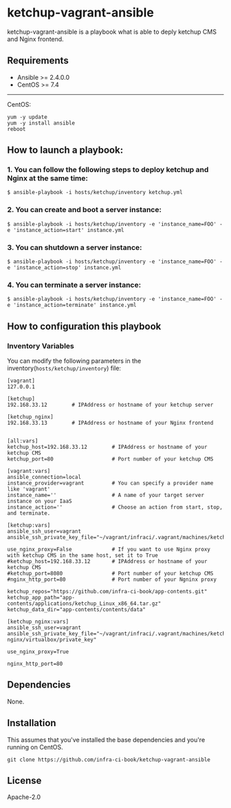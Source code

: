 # ketchup-vagrant-ansible

ketchup-vagrant-ansible is a playbook what is able to deply ketchup CMS and Nginx frontend.

## Requirements

- Ansible >= 2.4.0.0
- CentOS >= 7.4

---

CentOS:

```
yum -y update
yum -y install ansible
reboot
```

## How to launch a playbook:

### 1. You can follow the following steps to deploy ketchup and Nginx at the same time:

```
$ ansible-playbook -i hosts/ketchup/inventory ketchup.yml
```

### 2. You can create and boot a server instance:

```
$ ansible-playbook -i hosts/ketchup/inventory -e 'instance_name=FOO' -e 'instance_action=start' instance.yml
```

### 3. You can shutdown a server instance:

```
$ ansible-playbook -i hosts/ketchup/inventory -e 'instance_name=FOO' -e 'instance_action=stop' instance.yml
```

### 4. You can terminate a server instance:

```
$ ansible-playbook -i hosts/ketchup/inventory -e 'instance_name=FOO' -e 'instance_action=terminate' instance.yml
```


## How to configuration this playbook

### Inventory Variables

You can modify the following parameters in the inventory(`hosts/ketchup/inventory`) file:

```
[vagrant]
127.0.0.1

[ketchup]
192.168.33.12        # IPAddress or hostname of your ketchup server

[ketchup_nginx]
192.168.33.13        # IPAddress or hostname of your Nginx frontend


[all:vars]
ketchup_host=192.168.33.12        # IPAddress or hostname of your ketchup CMS
ketchup_port=80                   # Port number of your ketchup CMS

[vagrant:vars]
ansible_connection=local
instance_provider=vagrant         # You can specify a provider name like 'vagrant'
instance_name=''                  # A name of your target server instance on your IaaS
instance_action=''                # Choose an action from start, stop, and terminate.

[ketchup:vars]
ansible_ssh_user=vagrant
ansible_ssh_private_key_file="~/vagrant/infraci/.vagrant/machines/ketchup/virtualbox/private_key"

use_nginx_proxy=False             # If you want to use Nginx proxy with ketchup CMS in the same host, set it to True
#ketchup_host=192.168.33.12       # IPAddress or hostname of your ketchup CMS
#ketchup_port=8080                # Port number of your ketchup CMS
#nginx_http_port=80               # Port number of your Ngninx proxy

ketchup_repos="https://github.com/infra-ci-book/app-contents.git"
ketchup_app_path="app-contents/applications/ketchup_Linux_x86_64.tar.gz"
ketchup_data_dir="app-contents/contents/data"

[ketchup_nginx:vars]
ansible_ssh_user=vagrant
ansible_ssh_private_key_file="~/vagrant/infraci/.vagrant/machines/ketchup-nginx/virtualbox/private_key"

use_nginx_proxy=True

nginx_http_port=80
```

## Dependencies

None.

## Installation

This assumes that you've installed the base dependencies and you're running on CentOS.

```
git clone https://github.com/infra-ci-book/ketchup-vagrant-ansible
```

## License

Apache-2.0
